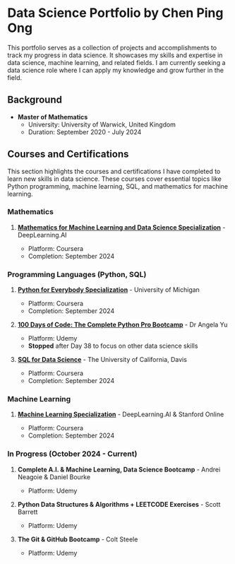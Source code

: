 # Data Science Portfolio by Chen Ping Ong
This portfolio serves as a collection of projects and accomplishments to track my progress in data science. It showcases my skills and expertise in data science, machine learning, and related fields. I am currently seeking a data science role where I can apply my knowledge and grow further in the field.

## Background
- **Master of Mathematics**  
  - University: University of Warwick, United Kingdom  
  - Duration: September 2020 - July 2024

## Courses and Certifications
This section highlights the courses and certifications I have completed to learn new skills in data science. These courses cover essential topics like Python programming, machine learning, SQL, and mathematics for machine learning.

### Mathematics
1. **[Mathematics for Machine Learning and Data Science Specialization](https://www.coursera.org/account/accomplishments/specialization/KRUFN4LE739W)** - DeepLearning.AI
   
   - Platform: Coursera  
   - Completion: September 2024

### Programming Languages (Python, SQL)
1. **[Python for Everybody Specialization](https://www.coursera.org/account/accomplishments/specialization/DIRJ3WEMJMCL)** - University of Michigan  
   - Platform: Coursera  
   - Completion: September 2024

2. **[100 Days of Code: The Complete Python Pro Bootcamp](https://www.udemy.com/course/100-days-of-code/)** - Dr Angela Yu
   - Platform: Udemy
   - **Stopped** after Day 38 to focus on other data science skills

4. **[SQL for Data Science](https://www.coursera.org/account/accomplishments/verify/CNBRJI413BWZ)** - The University of California, Davis  
   - Platform: Coursera  
   - Completion: September 2024

### Machine Learning
1. **[Machine Learning Specialization](https://www.coursera.org/account/accomplishments/specialization/61HRDL8VJDBW)** - DeepLearning.AI & Stanford Online
   
   - Platform: Coursera  
   - Completion: September 2024

### In Progress (October 2024 - Current)
1. **Complete A.I. & Machine Learning, Data Science Bootcamp** - Andrei Neagoie & Daniel Bourke  
   - Platform: Udemy

2. **Python Data Structures & Algorithms + LEETCODE Exercises** - Scott Barrett 
   - Platform: Udemy

3. **The Git & GitHub Bootcamp** - Colt Steele  
   - Platform: Udemy




